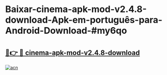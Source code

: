 # Baixar-cinema-apk-mod-v2.4.8-download-Apk-em-português​-para-Android-Download-#my6qo

# <h2><a href="https://ainizakaria.my?title=cinema-apk-mod-v2.4.8-download&ref=24M">🔗👉 🔴 cinema-apk-mod-v2.4.8-download</a></h2>

[![acn](https://github.com/user-attachments/assets/0f9c940e-d8b0-45ae-aac7-cd30a18b3e1c)](https://ainizakaria.my?title=cinema-apk-mod-v2.4.8-download&ref=24M)

